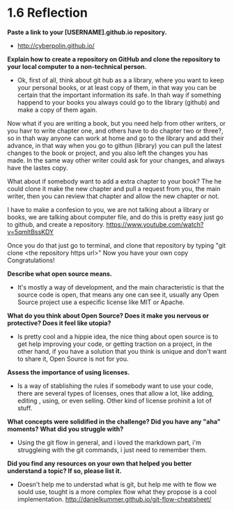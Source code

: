 # 1.6 Reflection #

**Paste a link to your [USERNAME].github.io repository.**
- http://cyberpolin.github.io/

**Explain how to create a repository on GitHub and clone the repository to your local computer to a non-technical person.**
- Ok, first of all, think about git hub as a a library, where you want to keep your personal books, or at least copy of them, in that way you can be certain that the important information its safe. In thah way if something happend to your books you always could go to the library (github) and make a copy of them again.

Now what if you are writing a book, but you need help from other writers, or you havr to write chapter one, and others have to do chapter two or three?, so in thah way anyone can work at home and go to the library and add their advance, in that way when you go to githun (library) you can pull the latest changes to the book or project, and you also left the changes you has made. In the same way other writer could ask for your changes, and always have the lastes copy.

What about if somebody want to add a extra chapter to your book? The he could clone it make the new chapter and pull a request from you, the main writer, then you can review that chapter and allow the new chapter or not.

I have to make a confesion to you, we are not talking about a library or books, we are talking about computer file, and do this is pretty easy just go to github, and create a repository.
https://www.youtube.com/watch?v=5qmltBssKDY

Once you do that just go to terminal, and clone that repository by typing "git clone \<the repository https url\>"
Now you have your own copy Congratulations!


**Describe what open source means.**
- It's mostly a way of development, and the main characteristic is that the source code is open, that means any one can see it, usually any Open Source project use a especific license like MIT or Apache.

**What do you think about Open Source? Does it make you nervous or protective? Does it feel like utopia?**
- Is pretty cool and a hippie idea, the nice thing about open source is to get help improving your code, or getting traction on a project, in the other hand, if you have a solution that you think is unique and don't want to share it, Open Source is not for you.

**Assess the importance of using licenses.**
- Is a way of stablishing the rules if somebody want to use your code, there are several types of licenses, ones that allow a lot, like adding, editing , using, or even selling. Other kind of license prohinit a lot of stuff.

**What concepts were solidified in the challenge? Did you have any "aha" moments? What did you struggle with?**
- Using the git flow in general, and i loved the markdown part, i'm struggleing with the git commands, i just need to remember them.

**Did you find any resources on your own that helped you better understand a topic? If so, please list it.**
- Doesn't help me to understad what is git, but help me with te flow we sould use, tought is a more complex flow what they propose is a cool implementation.
http://danielkummer.github.io/git-flow-cheatsheet/